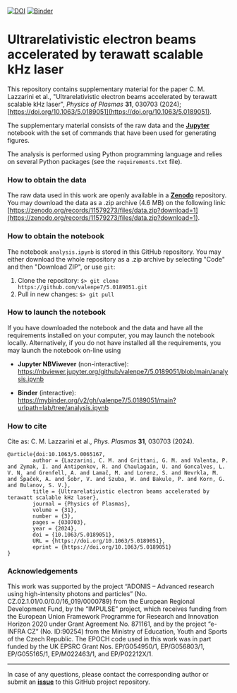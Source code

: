 [![DOI](https://zenodo.org/badge/DOI/10.5281/zenodo.11579273.svg)](https://doi.org/10.5281/zenodo.11579273)
[![Binder](https://mybinder.org/badge_logo.svg)](https://mybinder.org/v2/gh/valenpe7/5.0189051/main?urlpath=lab/tree/analysis.ipynb)

# Ultrarelativistic electron beams accelerated by terawatt scalable kHz laser

This repository contains supplementary material for the paper C. M. Lazzarini et al., "Ultrarelativistic electron beams accelerated by terawatt scalable kHz laser", *Physics of Plasmas* **31**, 030703 (2024); [https://doi.org/10.1063/5.0189051](https://doi.org/10.1063/5.0189051).

The supplementary material consists of the raw data and the **[Jupyter](https://jupyter.org/)** notebook with the set of commands that have been used for generating figures.

The analysis is performed using Python programming language and relies on several Python packages (see the `requirements.txt` file).

### How to obtain the data

The raw data used in this work are openly available in a **[Zenodo](https://zenodo.org/records/11579273)** repository. You may download the data as a .zip archive (4.6 MB) on the following link: [https://zenodo.org/records/11579273/files/data.zip?download=1](https://zenodo.org/records/11579273/files/data.zip?download=1).

### How to obtain the notebook

The notebook `analysis.ipynb` is stored in this GitHub repository. You may either download the whole repository as a .zip archive by selecting "Code" and then "Download ZIP", or use `git`:

1. Clone the repository: ``` $> git clone https://github.com/valenpe7/5.0189051.git ```
2. Pull in new changes: ``` $> git pull ```

### How to launch the notebook

If you have downloaded the notebook and the data and have all the requirements installed on your computer, you may launch the notebook locally. Alternatively, if you do not have installed all the requirements, you may launch the notebook on-line using
* **Jupyter NBViwever** (non-interactive): https://nbviewer.jupyter.org/github/valenpe7/5.0189051/blob/main/analysis.ipynb

* **Binder** (interactive): https://mybinder.org/v2/gh/valenpe7/5.0189051/main?urlpath=lab/tree/analysis.ipynb

### How to cite

Cite as: C. M. Lazzarini et al., *Phys. Plasmas* **31**, 030703 (2024).
```
@article{doi:10.1063/5.0065167,
        author = {Lazzarini, C. M. and Grittani, G. M. and Valenta, P. and Zymak, I. and Antipenkov, R. and Chaulagain, U. and Goncalves, L. V. N. and Grenfell, A. and Lamač, M. and Lorenz, S. and Nevrkla, M. and Špaček, A. and Šobr, V. and Szuba, W. and Bakule, P. and Korn, G. and Bulanov, S. V.},
        title = {Ultrarelativistic electron beams accelerated by terawatt scalable kHz laser},
        journal = {Physics of Plasmas},
        volume = {31},
        number = {3},
        pages = {030703},
        year = {2024},
        doi = {10.1063/5.0189051},
        URL = {https://doi.org/10.1063/5.0189051},
        eprint = {https://doi.org/10.1063/5.0189051}
}
```

### Acknowledgements

This work was supported by the project “ADONIS – Advanced research using high-intensity photons and particles” (No. CZ.02.1.01/0.0/0.0/16_019/0000789) from the European Regional Development Fund, by the “IMPULSE” project, which receives funding from the European Union Framework Programme for Research and Innovation Horizon 2020 under Grant Agreement No. 871161, and by the project “e-INFRA CZ” (No. ID:90254) from the Ministry of Education, Youth and Sports of the Czech Republic. The EPOCH code used in this work was in part funded by the UK EPSRC Grant Nos. EP/G054950/1, EP/G056803/1, EP/G055165/1, EP/M022463/1, and EP/P02212X/1.

---

In case of any questions, please contact the corresponding author or submit an **[issue](https://github.com/valenpe7/5.0189051/issues)** to this GitHub project repository.
